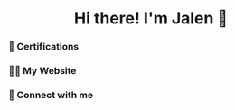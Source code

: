 <h1 align="center"> Hi there! I'm Jalen 👋</h3>

### 🧾 Certifications

### 👨‍💻 My Website </h3>

### 🔗 Connect with me
